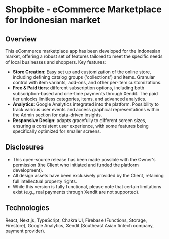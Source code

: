 # Shopbite - eCommerce Marketplace for Indonesian market

## Overview

This eCommerce marketplace app has been developed for the Indonesian market, offering a robust set of features tailored to meet the specific needs of local businesses and shoppers.
Key features:

- <strong>Store Creation</strong>: Easy set up and customization of the online store, including defining catalog groups ('collections') and items. Granular control with item variants, add-ons, and other per-item customizations.
- <strong>Free & Paid tiers</strong>: different subscription options, including both subscription-based and one-time payments through Xendit. The paid tier unlocks limitless categories, items, and advanced analytics.
- <strong>Analytics</strong>: Google Analytics integrated into the platform. Possibility to track various user events and access graphical representations within the Admin section for data-driven insights.
- <strong>Responsive Design</strong>: adapts gracefully to different screen sizes, ensuring a consistent user experience, with some features being specifically optimized for smaller screens.

## Disclosures

- This open-source release has been made possible with the Owner's permission (the Client who initiated and funded the platform development).
- All design assets have been exclusively provided by the Client, retaining full intellectual property rights.
- While this version is fully functional, please note that certain limitations exist (e.g., real payments through Xendit are not supported).

## Technologies

React, Next.js, TypeScript, Chakra UI, Firebase (Functions, Storage, Firestore), Google Analytics, Xendit (Southeast Asian fintech company, payment provider). 
